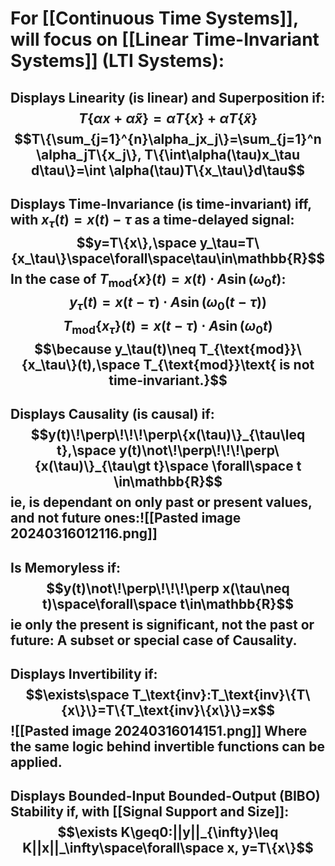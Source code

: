 # For [[Continuous Time Systems]], will focus on [[Linear Time-Invariant Systems]] (LTI Systems):

## Displays **Linearity** (is linear) and Superposition if: $$T\{\alpha x+\tilde\alpha\tilde x\}=\alpha T\{x\}+\tilde\alpha T\{\tilde x\}$$ $$T\{\sum_{j=1}^{n}\alpha_jx_j\}=\sum_{j=1}^n \alpha_jT\{x_j\}, T\{\int\alpha(\tau)x_\tau d\tau\}=\int \alpha(\tau)T\{x_\tau\}d\tau$$
## Displays **Time-Invariance** (is time-invariant) iff, with $x_\tau(t)=x(t)-\tau$ as a time-delayed signal:$$y=T\{x\},\space y_\tau=T\{x_\tau\}\space\forall\space\tau\in\mathbb{R}$$In the case of $T_{\text{mod}}\{x\}(t)=x(t)\cdot A\sin(\omega_0t)$:$$y_\tau(t)=x(t-\tau)\cdot A\sin(\omega_0(t-\tau))$$$$T_{\text{mod}}\{x_\tau\}(t)=x(t-\tau)\cdot A\sin(\omega_0 t)$$$$\because y_\tau(t)\neq T_{\text{mod}}\{x_\tau\}(t),\space T_{\text{mod}}\text{ is not time-invariant.}$$
## Displays **Causality** (is causal) if:$$y(t)\!\perp\!\!\!\perp\{x(\tau)\}_{\tau\leq t},\space y(t)\not\!\perp\!\!\!\perp\{x(\tau)\}_{\tau\gt t}\space \forall\space t \in\mathbb{R}$$ie, is dependant on only past or present values, and not future ones:![[Pasted image 20240316012116.png]]
## Is **Memoryless** if:$$y(t)\not\!\perp\!\!\!\perp x(\tau\neq t)\space\forall\space t\in\mathbb{R}$$ie only the present is significant, not the past or future: A subset or special case of **Causality**.
## Displays **Invertibility** if:$$\exists\space T_\text{inv}:T_\text{inv}\{T\{x\}\}=T\{T_\text{inv}\{x\}\}=x$$![[Pasted image 20240316014151.png]] Where the same logic behind invertible functions can be applied.
## Displays **Bounded-Input Bounded-Output (BIBO) Stability** if, with [[Signal Support and Size]]:$$\exists K\geq0:||y||_{\infty}\leq K||x||_\infty\space\forall\space x, y=T\{x\}$$
